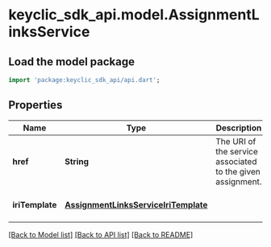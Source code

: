 # keyclic_sdk_api.model.AssignmentLinksService

## Load the model package
```dart
import 'package:keyclic_sdk_api/api.dart';
```

## Properties
Name | Type | Description | Notes
------------ | ------------- | ------------- | -------------
**href** | **String** | The URI of the service associated to the given assignment. | [optional] [default to null]
**iriTemplate** | [**AssignmentLinksServiceIriTemplate**](AssignmentLinksServiceIriTemplate.md) |  | [optional] [default to null]

[[Back to Model list]](../README.md#documentation-for-models) [[Back to API list]](../README.md#documentation-for-api-endpoints) [[Back to README]](../README.md)


